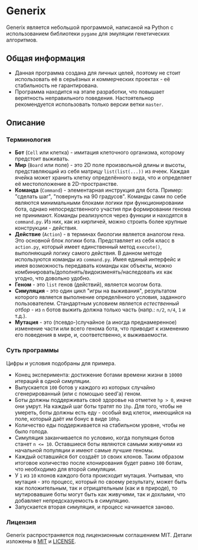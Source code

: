# Generix
Generix является небольшой программой, написаной на Python с использованием библиотеки `pygame` для эмуляции генетических алгоритмов.
## Общая информация
* Данная программа создана для личных целей, поэтому не стоит использовать её в серьёзных и коммерческих проектах - её стабильность не гарантирована.
* Программа находится на этапе разработки, что повышает верятность неправильного поведения. Настоятельнор рекомендуется использовать только версии ветки `master`.
## Описание
### Терминология
* **Бот** (`Cell` или клетка) - имитация клеточного организма, которому предстоит выживать.
* **Мир** (`Board` или поле) - это 2D поле произвольной длины и высоты, представляющий из себя матрицу `list(list(...))` из ячеек. Каждая ячейка может хранить клетку определённого вида, что и определяет её местоположение в 2D-пространстве.
* **Команда** (`Command`) - элементарная инструкция для бота. Пример: "сделать шаг", "повернуть на 90 градусов". Команды сами по себе являются минимальными блоками логики при функционировании бота, однако непосредственного участия при формировании генома не принимают. Команды реализуются через функции и находятся в `command.py`. Из них, как из кирпичей, можно строить более крупные конструкции - действия.
* **Действие** (`Action`) - в терминах биологии является аналогом гена. Это основной блок логики бота. Представляет из себя класс в `action.py`, который имеет единственный метод `execute()`, выполняющий логику самого действия. В данном методе используются команды из `command.py`. Имея единый интерфейс и имея возможность передавать команды как объекты, можно комбинировать/дополнять/видоизменять/наследовать их как угодно, что довольно удобно. 
* **Геном** - это `list` генов (действий), является мозгом бота.
* **Симуляция** - это один цикл "игры на выживания", результатом которого является выполнение определённого условия, заданного пользователем. Стандартным условием является _естественный отбор_ - из `n` ботов выжить должна только часть (напр.: `n/2`, `n/4`, `1` и т.д.).
* **Мутация** - это (псевдо-)случайное (а иногда преднамеренное) изменение части или всего генома бота, что приводит к изменению его поведения в мире, и, соответственно, к выживаемости.
### Суть программы
Цифры и условия подобраны для примера.
* Конец эксперимента: достижение ботами времени жизни в `10000` итераций в одной симуляции.
* Выпускается `100` ботов у каждого из которых случайно сгенерированный (или с помощью seed'а) геном.
* Боты должны поддерживать своё здоровье на отметке `hp > 0`, иначе они умрут. На каждый шаг боты тратят по `1hp`. Для того, чтобы не умереть, боты должны есть еду - особый вид клеток, имеющийся на поле, который даёт им бонус в виде `10hp`.
* Количество еды поддерживается на стабильном уровне, чтобы не было голода.
* Симуляция заканчивается по условию, когда популяция ботов станет `n <= 10`. Оставшиеся боты являются самыми живучими из начальной популяции и имеют самые лучшие геномы.
* Каждый оставшийся бот создаёт `10` своих клонов. Таким образом итоговое количество после клонирования будет равно `100` ботам, что необходимо для второй симуляции.
* У `1` из `10` клонов каждого бота происходит мутация. Учитывая, что мутация - это процесс, который по своему результату, может быть как положительным, так и отрицательным (как и в природе), то мутировавшие боты могут быть как живучими, так и дохлыми, что добавляет непредсказуемость в симуляцию.
* Запускается вторая симуляция, и процесс начинается заново.
### Лицензия
Generix распространяется под лицензионным соглашением MIT. Детали изложены в [MIT](https://opensource.org/licenses/MIT) и [LICENSE](https://github.com/K9173A/Generix/blob/master/LICENSE).